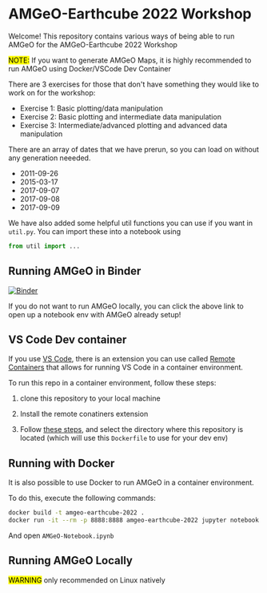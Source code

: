 # AMGeO-Earthcube 2022 Workshop

Welcome! This repository contains various ways of being able to run AMGeO 
for the AMGeO-Earthcube 2022 Workshop

<mark>NOTE:</mark> If you want to generate AMGeO Maps, it is highly recommended to run AMGeO using Docker/VSCode Dev Container

There are 3 exercises for those that don't have something they would like to work on for the workshop:

- Exercise 1: Basic plotting/data manipulation
- Exercise 2: Basic plotting and intermediate data manipulation
- Exercise 3: Intermediate/advanced plotting and advanced data manipulation

There are an array of dates that we have prerun, so you can load on without any generation neeeded.

- 2011-09-26
- 2015-03-17
- 2017-09-07
- 2017-09-08
- 2017-09-09

We have also added some helpful util functions you can use if you want in `util.py`. You can import these into a notebook using

```python
from util import ...
```

## Running AMGeO in Binder

[![Binder](https://mybinder.org/badge_logo.svg)](https://mybinder.org/v2/gh/AMGeO-Collaboration/Earthcube-Workshop-2022/HEAD)

If you do not want to run AMGeO locally, you can click the above link to open up a notebook env with AMGeO already setup!

## VS Code Dev container

If you use [VS Code](https://code.visualstudio.com/), there is an extension you can use called [Remote Containers](https://marketplace.visualstudio.com/items?itemName=ms-vscode-remote.remote-containers) that allows for running VS Code in a container environment.

To run this repo in a container environment, follow these steps:

1. clone this repository to your local machine

2. Install the remote conatiners extension

3. Follow [these steps](https://code.visualstudio.com/docs/remote/containers#_quick-start-open-an-existing-folder-in-a-container), and select the directory where this repository is located (which will use this `Dockerfile` to use for your dev env)

## Running with Docker

It is also possible to use Docker to run AMGeO in a container environment.

To do this, 
execute the following commands:

```sh
docker build -t amgeo-earthcube-2022 .
docker run -it --rm -p 8888:8888 amgeo-earthcube-2022 jupyter notebook --ip=0.0.0.0 --port=8888
```

And open `AMGeO-Notebook.ipynb`

## Running AMGeO Locally

<mark>WARNING</mark> only recommended on Linux natively